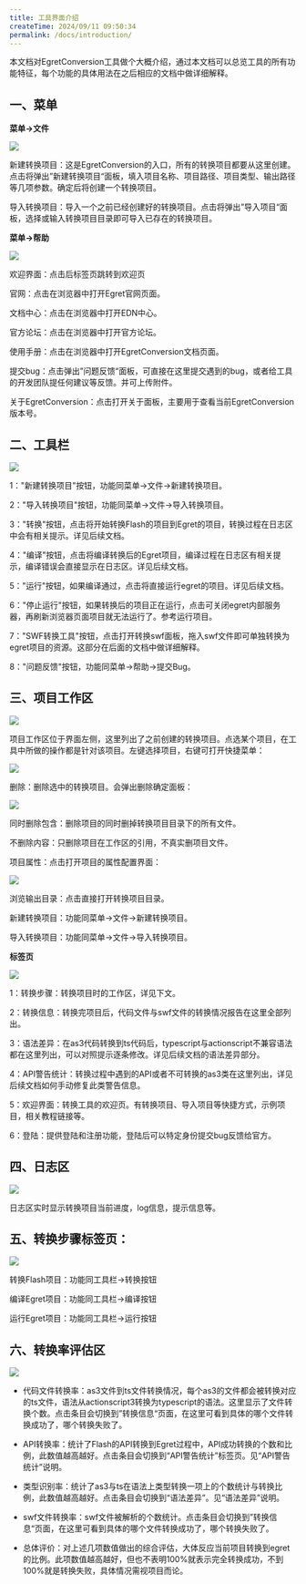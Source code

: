 ```yaml
---
title: 工具界面介绍
createTime: 2024/09/11 09:50:34
permalink: /docs/introduction/
---
```

本文档对EgretConversion工具做个大概介绍，通过本文档可以总览工具的所有功能特征，每个功能的具体用法在之后相应的文档中做详细解释。

## 一、菜单

**菜单->文件**

![](56b1abcd6d6dd.jpg)

新建转换项目：这是EgretConversion的入口，所有的转换项目都要从这里创建。点击将弹出”新建转换项目“面板，填入项目名称、项目路径、项目类型、输出路径等几项参数。确定后将创建一个转换项目。

导入转换项目：导入一个之前已经创建好的转换项目。点击将弹出”导入项目“面板，选择或输入转换项目目录即可导入已存在的转换项目。

**菜单->帮助**

![](56b1abcdad74e.jpg)

欢迎界面：点击后标签页跳转到欢迎页

官网：点击在浏览器中打开Egret官网页面。

文档中心：点击在浏览器中打开EDN中心。

官方论坛：点击在浏览器中打开官方论坛。

使用手册：点击在浏览器中打开EgretConversion文档页面。

提交bug：点击弹出”问题反馈“面板，可直接在这里提交遇到的bug，或者给工具的开发团队提任何建议等反馈。并可上传附件。

关于EgretConversion：点击打开关于面板，主要用于查看当前EgretConversion版本号。

## 二、工具栏 

![](56b1abcdd1b27.jpg)

1："新建转换项目"按钮，功能同菜单->文件->新建转换项目。

2："导入转换项目"按钮，功能同菜单->文件->导入转换项目。

3："转换"按钮，点击将开始转换Flash的项目到Egret的项目，转换过程在日志区中会有相关提示。详见后续文档。

4："编译"按钮，点击将编译转换后的Egret项目，编译过程在日志区有相关提示，编译错误会直接显示在日志区。详见后续文档。

5："运行"按钮，如果编译通过，点击将直接运行egret的项目。详见后续文档。

6："停止运行"按钮，如果转换后的项目正在运行，点击可关闭egret内部服务器，再刷新浏览器页面项目就无法运行了。参考运行项目。

7："SWF转换工具"按钮，点击打开转换swf面板，拖入swf文件即可单独转换为egret项目的资源。这部分在后面的文档中做详细解释。

8："问题反馈"按钮，功能同菜单->帮助->提交Bug。

## 三、项目工作区

![](56b1abcde7e59.jpg)

项目工作区位于界面左侧，这里列出了之前创建的转换项目。点选某个项目，在工具中所做的操作都是针对该项目。左键选择项目，右键可打开快捷菜单：

![](56b1abce13e7e.jpg)

删除：删除选中的转换项目。会弹出删除确定面板：

![](56b1abce322a2.jpg)

同时删除包含：删除项目的同时删掉转换项目目录下的所有文件。

不删除内容：只删除项目在工作区的引用，不真实删项目文件。

项目属性：点击打开项目的属性配置界面：

![](56b1abce99c22.jpg)

浏览输出目录：点击直接打开转换项目目录。

新建转换项目：功能同菜单->文件->新建转换项目。

导入转换项目：功能同菜单->文件->导入转换项目。

**标签页**

![](56b1abced2c08.jpg)

1：转换步骤：转换项目时的工作区，详见下文。

2：转换信息：转换完项目后，代码文件与swf文件的转换情况报告在这里全部列出。

3：语法差异：在as3代码转换到ts代码后，typescript与actionscript不兼容语法都在这里列出，可以对照提示逐条修改。详见后续文档的语法差异部分。

4：API警告统计：转换过程中遇到的API或者不可转换的as3类在这里列出，详见后续文档如何手动修复此类警告信息。

5：欢迎界面：转换工具的欢迎页。有转换项目、导入项目等快捷方式，示例项目，相关教程链接等。

6：登陆：提供登陆和注册功能，登陆后可以特定身份提交bug反馈给官方。

## 四、日志区

![](56b1abcf53c29.jpg)

 日志区实时显示转换项目当前进度，log信息，提示信息等。
 
## 五、转换步骤标签页：
 
![](56b1abcf709b9.jpg)

转换Flash项目：功能同工具栏->转换按钮

编译Egret项目：功能同工具栏->编译按钮

运行Egret项目：功能同工具栏->运行按钮

## 六、转换率评估区

![](56b1abcfbe8a8.jpg)

* 代码文件转换率：as3文件到ts文件转换情况，每个as3的文件都会被转换对应的ts文件，语法从actionscript3转换为typescript的语法。这里显示了文件转换个数。点击条目会切换到”转换信息“页面，在这里可看到具体的哪个文件转换成功了，哪个转换失败了。

* API转换率：统计了Flash的API转换到Egret过程中，API成功转换的个数和比例，此数值越高越好。点击条目会切换到“API警告统计”标签页。见“API警告统计”说明。

* 类型识别率：统计了as3与ts在语法上类型转换一项上的个数统计与转换比例，此数值越高越好。点击条目会切换到“语法差异”。见“语法差异”说明。

* swf文件转换率：swf文件被解析的个数统计。点击条目会切换到”转换信息“页面，在这里可看到具体的哪个文件转换成功了，哪个转换失败了。

* 总体评价：对上述几项数值做出的综合评估，大体反应当前项目转换到egret的比例。此项数值越高越好，但也不表明100%就表示完全转换成功，不到100%就是转换失败，具体情况需视项目而论。